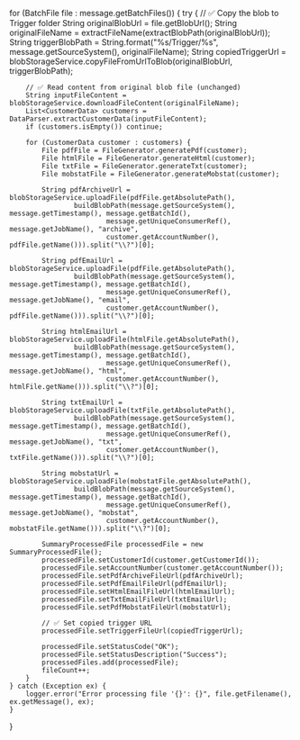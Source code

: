 for (BatchFile file : message.getBatchFiles()) {
    try {
        // ✅ Copy the blob to Trigger folder
        String originalBlobUrl = file.getBlobUrl();
        String originalFileName = extractFileName(extractBlobPath(originalBlobUrl));
        String triggerBlobPath = String.format("%s/Trigger/%s", message.getSourceSystem(), originalFileName);
        String copiedTriggerUrl = blobStorageService.copyFileFromUrlToBlob(originalBlobUrl, triggerBlobPath);

        // ✅ Read content from original blob file (unchanged)
        String inputFileContent = blobStorageService.downloadFileContent(originalFileName);
        List<CustomerData> customers = DataParser.extractCustomerData(inputFileContent);
        if (customers.isEmpty()) continue;

        for (CustomerData customer : customers) {
            File pdfFile = FileGenerator.generatePdf(customer);
            File htmlFile = FileGenerator.generateHtml(customer);
            File txtFile = FileGenerator.generateTxt(customer);
            File mobstatFile = FileGenerator.generateMobstat(customer);

            String pdfArchiveUrl = blobStorageService.uploadFile(pdfFile.getAbsolutePath(),
                    buildBlobPath(message.getSourceSystem(), message.getTimestamp(), message.getBatchId(),
                            message.getUniqueConsumerRef(), message.getJobName(), "archive",
                            customer.getAccountNumber(), pdfFile.getName())).split("\\?")[0];

            String pdfEmailUrl = blobStorageService.uploadFile(pdfFile.getAbsolutePath(),
                    buildBlobPath(message.getSourceSystem(), message.getTimestamp(), message.getBatchId(),
                            message.getUniqueConsumerRef(), message.getJobName(), "email",
                            customer.getAccountNumber(), pdfFile.getName())).split("\\?")[0];

            String htmlEmailUrl = blobStorageService.uploadFile(htmlFile.getAbsolutePath(),
                    buildBlobPath(message.getSourceSystem(), message.getTimestamp(), message.getBatchId(),
                            message.getUniqueConsumerRef(), message.getJobName(), "html",
                            customer.getAccountNumber(), htmlFile.getName())).split("\\?")[0];

            String txtEmailUrl = blobStorageService.uploadFile(txtFile.getAbsolutePath(),
                    buildBlobPath(message.getSourceSystem(), message.getTimestamp(), message.getBatchId(),
                            message.getUniqueConsumerRef(), message.getJobName(), "txt",
                            customer.getAccountNumber(), txtFile.getName())).split("\\?")[0];

            String mobstatUrl = blobStorageService.uploadFile(mobstatFile.getAbsolutePath(),
                    buildBlobPath(message.getSourceSystem(), message.getTimestamp(), message.getBatchId(),
                            message.getUniqueConsumerRef(), message.getJobName(), "mobstat",
                            customer.getAccountNumber(), mobstatFile.getName())).split("\\?")[0];

            SummaryProcessedFile processedFile = new SummaryProcessedFile();
            processedFile.setCustomerId(customer.getCustomerId());
            processedFile.setAccountNumber(customer.getAccountNumber());
            processedFile.setPdfArchiveFileUrl(pdfArchiveUrl);
            processedFile.setPdfEmailFileUrl(pdfEmailUrl);
            processedFile.setHtmlEmailFileUrl(htmlEmailUrl);
            processedFile.setTxtEmailFileUrl(txtEmailUrl);
            processedFile.setPdfMobstatFileUrl(mobstatUrl);

            // ✅ Set copied trigger URL
            processedFile.setTriggerFileUrl(copiedTriggerUrl);

            processedFile.setStatusCode("OK");
            processedFile.setStatusDescription("Success");
            processedFiles.add(processedFile);
            fileCount++;
        }
    } catch (Exception ex) {
        logger.error("Error processing file '{}': {}", file.getFilename(), ex.getMessage(), ex);
    }
}
